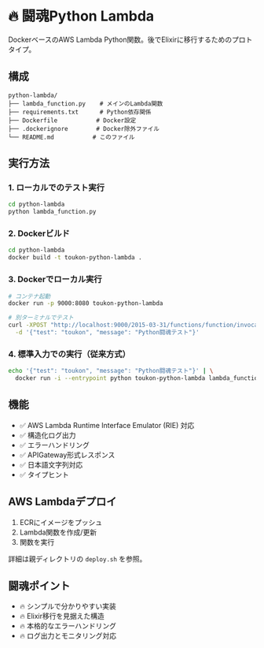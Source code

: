 # 🔥 闘魂Python Lambda

DockerベースのAWS Lambda Python関数。後でElixirに移行するためのプロトタイプ。

## 構成

```
python-lambda/
├── lambda_function.py    # メインのLambda関数
├── requirements.txt      # Python依存関係
├── Dockerfile           # Docker設定
├── .dockerignore        # Docker除外ファイル
└── README.md           # このファイル
```

## 実行方法

### 1. ローカルでのテスト実行

```bash
cd python-lambda
python lambda_function.py
```

### 2. Dockerビルド

```bash
cd python-lambda
docker build -t toukon-python-lambda .
```

### 3. Dockerでローカル実行

```bash
# コンテナ起動
docker run -p 9000:8080 toukon-python-lambda

# 別ターミナルでテスト
curl -XPOST "http://localhost:9000/2015-03-31/functions/function/invocations" \
  -d '{"test": "toukon", "message": "Python闘魂テスト"}'
```

### 4. 標準入力での実行（従来方式）

```bash
echo '{"test": "toukon", "message": "Python闘魂テスト"}' | \
  docker run -i --entrypoint python toukon-python-lambda lambda_function.py
```

## 機能

- ✅ AWS Lambda Runtime Interface Emulator (RIE) 対応
- ✅ 構造化ログ出力
- ✅ エラーハンドリング
- ✅ APIGateway形式レスポンス
- ✅ 日本語文字列対応
- ✅ タイプヒント

## AWS Lambdaデプロイ

1. ECRにイメージをプッシュ
2. Lambda関数を作成/更新
3. 関数を実行

詳細は親ディレクトリの `deploy.sh` を参照。

## 闘魂ポイント

- 🔥 シンプルで分かりやすい実装
- 🔥 Elixir移行を見据えた構造
- 🔥 本格的なエラーハンドリング
- 🔥 ログ出力とモニタリング対応
